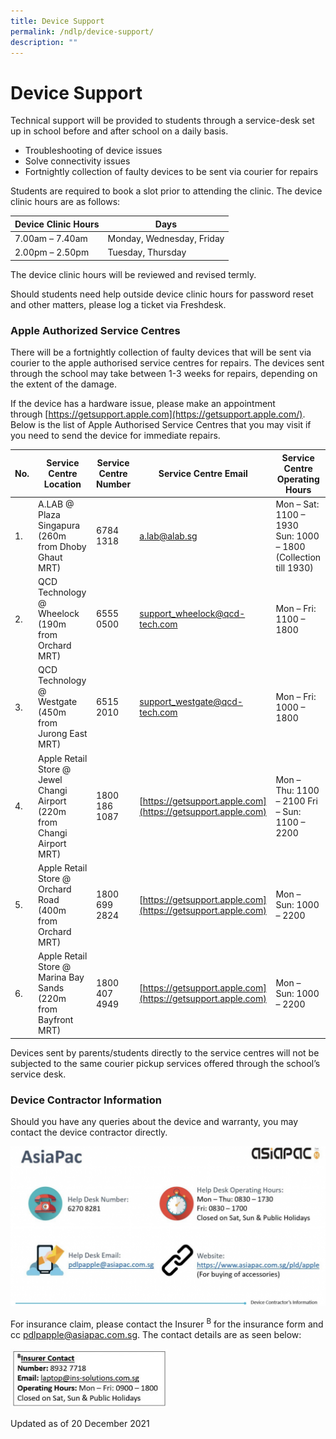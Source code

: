 ```yaml
---
title: Device Support
permalink: /ndlp/device-support/
description: ""
---
```

# **Device Support**

Technical support will be provided to students through a service-desk set up in school before and after school on a daily basis.

*   Troubleshooting of device issues
*   Solve connectivity issues
*   Fortnightly collection of faulty devices to be sent via courier for repairs

Students are required to book a slot prior to attending the clinic. The device clinic hours are as follows:

| Device Clinic Hours 	| Days 	|
|---	|---	|
| 7.00am – 7.40am 	| Monday, Wednesday, Friday 	|
| 2.00pm – 2.50pm 	| Tuesday, Thursday 	|

The device clinic hours will be reviewed and revised termly.

Should students need help outside device clinic hours for password reset and other matters, please log a ticket via Freshdesk.

### **Apple Authorized Service Centres** 

There will be a fortnightly collection of faulty devices that will be sent via courier to the apple authorised service centres for repairs. The devices sent through the school may take between 1-3 weeks for repairs, depending on the extent of the damage. 

If the device has a hardware issue, please make an appointment through [https://getsupport.apple.com](https://getsupport.apple.com/). Below is the list of Apple Authorised Service Centres that you may visit if you need to send the device for immediate repairs.

| No. 	| Service Centre Location 	| Service Centre Number 	| Service Centre Email 	| Service Centre Operating Hours 	|
|---	|---	|---	|---	|---	|
| 1. 	| A.LAB @ Plaza Singapura (260m from Dhoby Ghaut MRT) 	| 6784 1318 	| [a.lab@alab.sg](a.lab@alab.sg) 	| Mon – Sat: 1100 – 1930<br>Sun: 1000 – 1800 (Collection till 1930) 	|
| 2. 	| QCD Technology @ Wheelock (190m from Orchard MRT) 	| 6555 0500 	| [support_wheelock@qcd-tech.com](mailto:support_wheelock@qcd-tech.com) 	| Mon – Fri: 1100 – 1800 	|
| 3. 	| QCD Technology @ Westgate (450m from Jurong East MRT) 	| 6515 2010 	| [support_westgate@qcd-tech.com](mailto:support_westgate@qcd-tech.com) 	| Mon – Fri: 1000 – 1800 	|
| 4. 	| Apple Retail Store @ Jewel Changi Airport (220m from Changi Airport MRT) 	| 1800 186 1087 	| [https://getsupport.apple.com](https://getsupport.apple.com) 	| Mon – Thu: 1100 – 2100 Fri – Sun: 1100 – 2200 	|
| 5. 	| Apple Retail Store @ Orchard Road (400m from Orchard MRT) 	| 1800 699 2824 	| [https://getsupport.apple.com](https://getsupport.apple.com) 	| Mon – Sun: 1000 – 2200 	|
| 6. 	| Apple Retail Store @ Marina Bay Sands (220m from Bayfront MRT) 	| 1800 407 4949 	| [https://getsupport.apple.com](https://getsupport.apple.com) 	| Mon – Sun: 1000 – 2200 	|

Devices sent by parents/students directly to the service centres will not be subjected to the same courier pickup services offered through the school’s service desk. 

### **Device Contractor Information**

Should you have any queries about the device and warranty, you may contact the device contractor directly.

![](/images/Screenshot-2021-08-20-1024x520.png)

For insurance claim, please contact the Insurer <sup>B</sup> for the insurance form and cc [pdlpapple@asiapac.com.sg](mailto:pdlpapple@asiapac.com.sg). The contact details are as seen below:

<img src="/images/Insurer-300x113.jpg" 
     style="width:50%">

Updated as of 20 December 2021